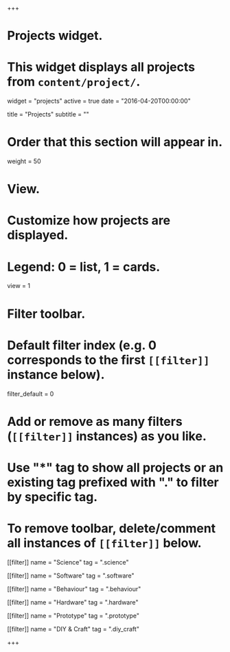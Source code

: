 +++
# Projects widget.
# This widget displays all projects from `content/project/`.
widget = "projects"
active = true
date = "2016-04-20T00:00:00"

title = "Projects"
subtitle = ""

# Order that this section will appear in.
weight = 50

# View.
# Customize how projects are displayed.
# Legend: 0 = list, 1 = cards.
view = 1

# Filter toolbar.

# Default filter index (e.g. 0 corresponds to the first `[[filter]]` instance below).
filter_default = 0

# Add or remove as many filters (`[[filter]]` instances) as you like.
# Use "*" tag to show all projects or an existing tag prefixed with "." to filter by specific tag.
# To remove toolbar, delete/comment all instances of `[[filter]]` below.

  
[[filter]]
  name = "Science"
  tag = ".science"

[[filter]]
  name = "Software"
  tag = ".software"

[[filter]]
  name = "Behaviour"
  tag = ".behaviour"

    
[[filter]]
  name = "Hardware"
  tag = ".hardware"


[[filter]]
  name = "Prototype"
  tag = ".prototype"

[[filter]]
  name = "DIY & Craft"
  tag = ".diy_craft"

+++

